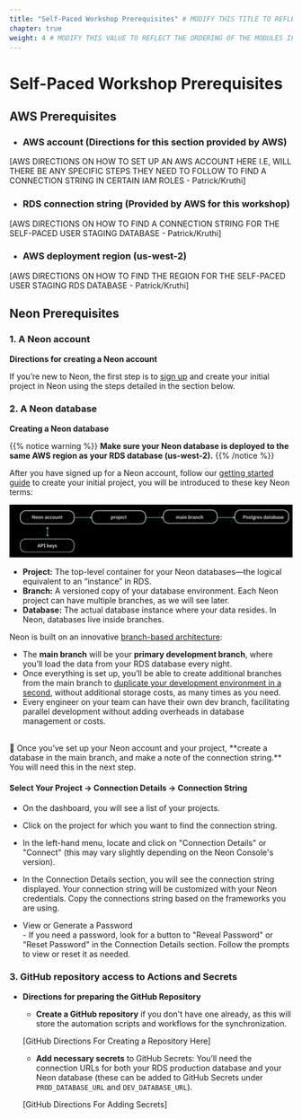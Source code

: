 ```yaml
---
title: "Self-Paced Workshop Prerequisites" # MODIFY THIS TITLE TO REFLECT NEXT STEPS IF APPLICABLE
chapter: true
weight: 4 # MODIFY THIS VALUE TO REFLECT THE ORDERING OF THE MODULES IF APPLICABLE
---
```



# Self-Paced Workshop Prerequisites <!-- MODIFY THIS HEADING IF APPLICABLE -->

## AWS Prerequisites <!-- MODIFY THIS SUBHEADING -->
- ### AWS account (Directions for this section provided by AWS)
[AWS DIRECTIONS ON HOW TO SET UP AN AWS ACCOUNT HERE I.E, WILL THERE BE ANY SPECIFIC STEPS THEY NEED TO FOLLOW TO FIND A CONNECTION STRING IN CERTAIN IAM ROLES - Patrick/Kruthi]
- ### RDS connection string (Provided by AWS for this workshop)
[AWS DIRECTIONS ON HOW TO FIND A CONNECTION STRING FOR THE SELF-PACED USER STAGING DATABASE - Patrick/Kruthi]
- ### AWS deployment region (us-west-2)
[AWS DIRECTIONS ON HOW TO FIND THE REGION FOR THE SELF-PACED USER STAGING RDS DATABASE - Patrick/Kruthi]


## Neon Prerequisites <!-- MODIFY THIS SUBHEADING -->

### 1. A Neon account
**Directions for creating a Neon account** <br>

If you’re new to Neon, the first step is to [sign up](https://console.neon.tech/signup) and create your initial project in Neon using the steps detailed in the section below.


### 2. A Neon database 

**Creating a Neon database** <br>

{{% notice warning %}}
**Make sure your Neon database is deployed to the same AWS region as your RDS database (us-west-2).**
{{% /notice %}}

After you have signed up for a Neon account, follow our [getting started guide](https://neon.tech/docs/get-started-with-neon/signing-up) to create your initial project, you will be introduced to these key Neon terms:

![Neon Object Hierarchy](/static/images/Neondatabasedr.png)


- **Project:** The top-level container for your Neon databases—the logical equivalent to an “instance” in RDS.
- **Branch:** A versioned copy of your database environment. Each Neon project can have multiple branches, as we will see later.
- **Database:** The actual database instance where your data resides. In Neon, databases live inside branches.


Neon is built on an innovative [branch-based architecture](https://neon.tech/blog/architecture-decisions-in-neon):

- The **main branch** will be your **primary development branch**, where you’ll load the data from your RDS database every night.
- Once everything is set up, you’ll be able to create additional branches from the main branch to [duplicate your development environment in a second](https://neon.tech/blog/how-to-copy-large-postgres-databases-in-seconds), without additional storage costs, as many times as you need.
- Every engineer on your team can have their own dev branch, facilitating parallel development without adding overheads in database management or costs.

<br>    
🚨 Once you’ve set up your Neon account and your project, **create a database in the main branch, and make a note of the connection string.** You will need this in the next step.
<br>

#### Select Your Project -> Connection Details -> Connection String

- On the dashboard, you will see a list of your projects.
- Click on the project for which you want to find the connection string. 
- In the left-hand menu, locate and click on "Connection Details" or "Connect" (this may vary slightly depending on the Neon Console's version).
- In the Connection Details section, you will see the connection string displayed. Your connection string will be customized with your Neon credentials. Copy the connections string based on the frameworks you are using.

-  View or Generate a Password 
<br> -  If you need a password, look for a button to "Reveal Password" or "Reset Password" in the Connection Details section. Follow the prompts to view or reset it as needed.


### 3. GitHub repository access to Actions and Secrets 
- **Directions for preparing the GitHub Repository** <br>
    - **Create a GitHub repository** if you don't have one already, as this will store the automation scripts and workflows for the synchronization. <br>

    [GitHub Directions For Creating a Repository Here]

    - **Add necessary secrets** to GitHub Secrets: You’ll need the connection URLs for both your RDS production database and your Neon database (these can be added to GitHub Secrets under `PROD_DATABASE_URL` and `DEV_DATABASE_URL`).

    [GitHub Directions For Adding Secrets]